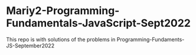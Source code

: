 # Mariy2-Programming-Fundamentals-JavaScript-Sept2022
This repo is with solutions of the problems in Programming-Fundaments-JS-September2022
